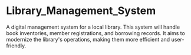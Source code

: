 # Library_Management_System
A digital management system for a local library. This system will handle book inventories, member registrations, and borrowing records. It aims to modernize the library's operations, making them more efficient and user-friendly.
